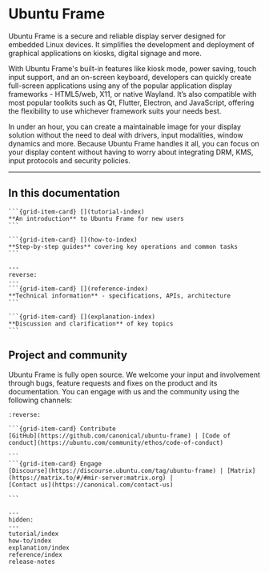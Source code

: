 # Ubuntu Frame

Ubuntu Frame is a secure and reliable display server designed for embedded Linux devices. It simplifies the development and deployment of graphical applications on kiosks, digital signage and more.

With Ubuntu Frame's built-in features like kiosk mode, power saving, touch input support, and an on-screen keyboard, developers can quickly create full-screen applications using any of the popular application display frameworks - HTML5/web, X11, or native Wayland. It’s also compatible with most popular toolkits such as Qt, Flutter, Electron, and JavaScript, offering the flexibility to use whichever framework suits your needs best.

In under an hour, you can create a maintainable image for your display solution without the need to deal with drivers, input modalities, window dynamics and more. Because Ubuntu Frame handles it all, you can focus on your display content without having to worry about integrating DRM, KMS, input protocols and security policies.
______________________________________________________________________

## In this documentation

````{grid} 1 1 2 2
```{grid-item-card} [](tutorial-index)
**An introduction** to Ubuntu Frame for new users
```

```{grid-item-card} [](how-to-index)
**Step-by-step guides** covering key operations and common tasks
```
````

````{grid} 1 1 2 2
---
reverse:
---
```{grid-item-card} [](reference-index)
**Technical information** - specifications, APIs, architecture
```

```{grid-item-card} [](explanation-index)
**Discussion and clarification** of key topics
```
````

## Project and community

Ubuntu Frame is fully open source. We welcome your input and involvement through bugs, feature requests and fixes on the product and its documentation.
You can engage with us and the community using the following channels:

````{grid}
:reverse:

```{grid-item-card} Contribute
[GitHub](https://github.com/canonical/ubuntu-frame) | [Code of conduct](https://ubuntu.com/community/ethos/code-of-conduct)

```
```{grid-item-card} Engage
[Discourse](https://discourse.ubuntu.com/tag/ubuntu-frame) | [Matrix](https://matrix.to/#/#mir-server:matrix.org) |
[Contact us](https://canonical.com/contact-us)

```
````

```{toctree}
---
hidden:
---
tutorial/index
how-to/index
explanation/index
reference/index
release-notes
```
